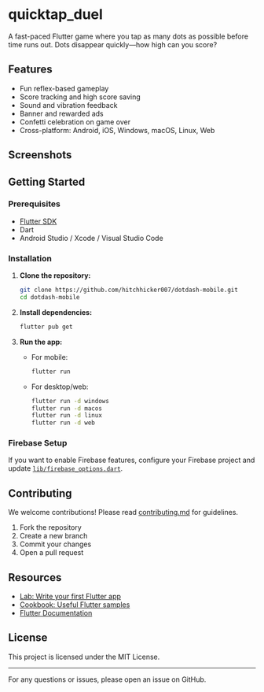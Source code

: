 # quicktap_duel

A fast-paced Flutter game where you tap as many dots as possible before time runs out. Dots disappear quickly—how high can you score?

## Features

- Fun reflex-based gameplay
- Score tracking and high score saving
- Sound and vibration feedback
- Banner and rewarded ads
- Confetti celebration on game over
- Cross-platform: Android, iOS, Windows, macOS, Linux, Web

## Screenshots

<!-- Add screenshots here if available -->
<!-- ![Gameplay](assets/images/screenshot1.png) -->

## Getting Started

### Prerequisites

- [Flutter SDK](https://docs.flutter.dev/get-started/install)
- Dart
- Android Studio / Xcode / Visual Studio Code

### Installation

1. **Clone the repository:**
   ```sh
   git clone https://github.com/hitchhicker007/dotdash-mobile.git
   cd dotdash-mobile
   ```

2. **Install dependencies:**
   ```sh
   flutter pub get
   ```

3. **Run the app:**
   - For mobile:  
     ```sh
     flutter run
     ```
   - For desktop/web:  
     ```sh
     flutter run -d windows
     flutter run -d macos
     flutter run -d linux
     flutter run -d web
     ```

### Firebase Setup

If you want to enable Firebase features, configure your Firebase project and update [`lib/firebase_options.dart`](lib/firebase_options.dart).

## Contributing

We welcome contributions! Please read [contributing.md](contributing.md) for guidelines.

1. Fork the repository
2. Create a new branch
3. Commit your changes
4. Open a pull request

## Resources

- [Lab: Write your first Flutter app](https://docs.flutter.dev/get-started/codelab)
- [Cookbook: Useful Flutter samples](https://docs.flutter.dev/cookbook)
- [Flutter Documentation](https://docs.flutter.dev/)

## License

This project is licensed under the MIT License.

---

For any questions or issues, please open an issue on GitHub.
